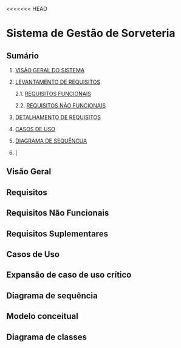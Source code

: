 <<<<<<< HEAD
# Sistema de Gestão de Sorveteria
## Sumário
1. [VISÃO GERAL DO SISTEMA](#1-visão-geral-do-sistema)
2. [LEVANTAMENTO DE REQUISITOS](#3-levantamento-de-requisitos)

   2.1. [REQUISITOS FUNCIONAIS](#31-requisitos-funcionais)
   
   2.2. [REQUISITOS NÃO FUNCIONAIS](#32-requisitos-não-funcionais)
   
3. [DETALHAMENTO DE REQUISITOS](#4-detalhamento-de-requisitos)
4. [CASOS DE USO](#5-casos-de-uso)
5. [DIAGRAMA DE SEQUÊNCUA ](#6-diagramas-de-sequência)
6. [

## Visão Geral

## Requisitos

## Requisitos Não Funcionais

## Requisitos Suplementares

## Casos de Uso

## Expansão de caso de uso crítico

## Diagrama de sequência

## Modelo conceitual

## Diagrama de classes

